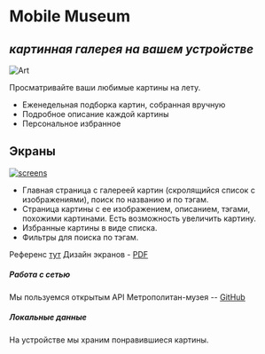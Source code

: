 # Mobile Museum
## _картинная галерея на вашем устройстве_

![Art](https://i.imgur.com/3IHjrxC.png)

Просматривайте ваши любимые картины на лету. 
- Еженедельная подборка картин, собранная вручную
- Подробное описание каждой картины
- Персональное избранное

## Экраны
[![screens](https://i.imgur.com/Z90oTcR.png)](https://miro.com/app/board/uXjVOcu5QZs=/?invite_link_id=785534184384)
- Главная страница с галереей картин (скролящийся список с изображениями), поиск по названию и по тэгам.
- Страница картины с ее изображением, описанием, тэгами, похожими картинами. Есть возможность увеличить картину.
- Избранные картины в виде списка.
- Фильтры для поиска по тэгам.

Референс [тут](https://cdn.dribbble.com/users/2345673/screenshots/6513532/marcel-shot2.jpg)
Дизайн экранов - [PDF](https://github.com/Mobile-Museum-Team/Mobile-Museum/blob/main/AppDesign.pdf)


##### Работа с сетью

Мы пользуемся открытым API Метрополитан-музея -- [GitHub](https://github.com/metmuseum/)

##### Локальные данные
На устройстве мы храним понравившиеся картины.
